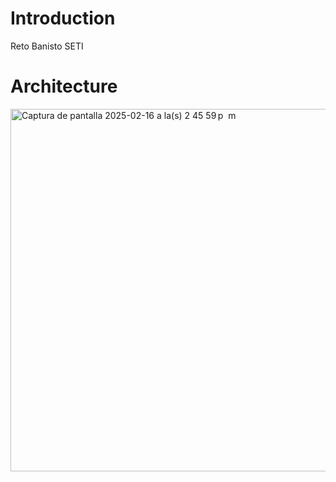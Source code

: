 # Introduction 
Reto Banisto SETI

# Architecture
<img width="580" alt="Captura de pantalla 2025-02-16 a la(s) 2 45 59 p  m" src="https://github.com/user-attachments/assets/e54ee06c-caf4-401b-8951-ede35cd5064b" />
